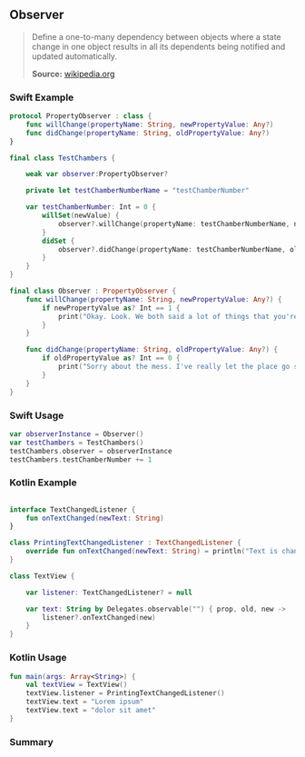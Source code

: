## Observer

> Define a one-to-many dependency between objects where a state change in one object results in all its dependents being notified and updated automatically.
>
>**Source:** [wikipedia.org](https://en.wikipedia.org/wiki/Observer_pattern)

### Swift Example

```swift
protocol PropertyObserver : class {
    func willChange(propertyName: String, newPropertyValue: Any?)
    func didChange(propertyName: String, oldPropertyValue: Any?)
}

final class TestChambers {

    weak var observer:PropertyObserver?

    private let testChamberNumberName = "testChamberNumber"

    var testChamberNumber: Int = 0 {
        willSet(newValue) {
            observer?.willChange(propertyName: testChamberNumberName, newPropertyValue: newValue)
        }
        didSet {
            observer?.didChange(propertyName: testChamberNumberName, oldPropertyValue: oldValue)
        }
    }
}

final class Observer : PropertyObserver {
    func willChange(propertyName: String, newPropertyValue: Any?) {
        if newPropertyValue as? Int == 1 {
            print("Okay. Look. We both said a lot of things that you're going to regret.")
        }
    }

    func didChange(propertyName: String, oldPropertyValue: Any?) {
        if oldPropertyValue as? Int == 0 {
            print("Sorry about the mess. I've really let the place go since you killed me.")
        }
    }
}

````

### Swift Usage

```swift
var observerInstance = Observer()
var testChambers = TestChambers()
testChambers.observer = observerInstance
testChambers.testChamberNumber += 1

````

### Kotlin Example

```kotlin

interface TextChangedListener {
    fun onTextChanged(newText: String)
}

class PrintingTextChangedListener : TextChangedListener {
    override fun onTextChanged(newText: String) = println("Text is changed to: $newText")
}

class TextView {

    var listener: TextChangedListener? = null

    var text: String by Delegates.observable("") { prop, old, new ->
        listener?.onTextChanged(new)
    }
}

````

### Kotlin Usage

```kotlin
fun main(args: Array<String>) {
    val textView = TextView()
    textView.listener = PrintingTextChangedListener()
    textView.text = "Lorem ipsum"
    textView.text = "dolor sit amet"
}

````

### Summary